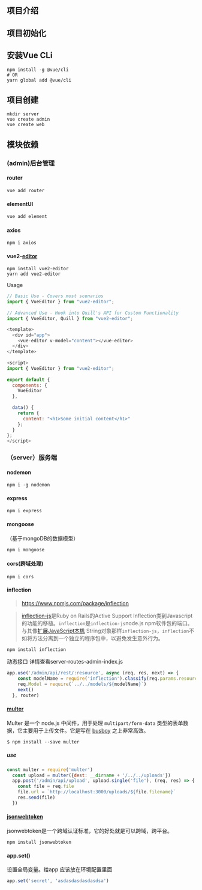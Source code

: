 ## 项目介绍

## 项目初始化

## 安装Vue CLi

```shell
npm install -g @vue/cli
# OR
yarn global add @vue/cli
```

## 项目创建

```shell
mkdir server
vue create admin
vue create web
```

## 模块依赖

### (admin)后台管理

#### router

```shell
vue add router
```

#### elementUI

```powershell
vue add element
```

#### axios

```shell
npm i axios
```

#### vue2-[editor](https://www.npmjs.com/package/vue2-editor)

```shell
npm install vue2-editor
yarn add vue2-editor
```

Usage

```javascript
// Basic Use - Covers most scenarios
import { VueEditor } from "vue2-editor";
 
// Advanced Use - Hook into Quill's API for Custom Functionality
import { VueEditor, Quill } from "vue2-editor";
```

```javascript
<template>
  <div id="app">
    <vue-editor v-model="content"></vue-editor>
  </div>
</template>
 
<script>
import { VueEditor } from "vue2-editor";
 
export default {
  components: {
    VueEditor
  },
 
  data() {
    return {
      content: "<h1>Some initial content</h1>"
    };
  }
};
</script>
```





### （server）服务端

#### nodemon

```shell
npm i -g nodemon
```

#### express

```shell
npm i express
```

#### mongoose

（基于mongoDB的数据模型）

```shell
npm i mongoose
```

#### cors(跨域处理)

```shell
npm i cors
```

#### inflection

> https://www.npmjs.com/package/inflection

> [inflection-js](http://code.google.com/p/inflection-js/)是Ruby on Rails的Active Support Inflection类到Javascript的功能的移植。`inflection`是`inflection-js`node.js npm软件包的端口。与其像[扩展JavaScript本机](http://wonko.com/post/extending-javascript-natives) String对象那样`inflection-js`，`inflection`不如将方法分离到一个独立的程序包中，以避免发生意外行为。

```shell
npm install inflection
```

动态接口 详情查看server-routes-admin-index.js

```javascript
app.use('/admin/api/rest/:resource', async (req, res, next) => {
    const modelName = require('inflection').classify(req.params.resource)
    req.Model = require(`../../models/${modelName}`)
    next()
  }, router)
```

#### [multer](https://www.npmjs.com/package/multer)

Multer 是一个 node.js 中间件，用于处理 `multipart/form-data` 类型的表单数据，它主要用于上传文件。它是写在 [busboy](https://github.com/mscdex/busboy) 之上非常高效。

```shell
$ npm install --save multer
```

##### use

```javascript
const multer = require('multer')
  const upload = multer({dest: __dirname + '/../../uploads'})
  app.post('/admin/api/upload', upload.single('file'), (req, res) => {
    const file = req.file
    file.url = `http://localhost:3000/uploads/${file.filename}`
    res.send(file)
  })
```

#### [jsonwebtoken](https://www.npmjs.com/package/jsonwebtoken)

jsonwebtoken是一个跨域认证标准，它的好处就是可以跨域，跨平台。

```shell
npm install jsonwebtoken
```

#### app.set()

设置全局变量。给app 应该放在环境配置里面

```javascript
app.set('secret', 'asdasdasdasdasdsa')
```

